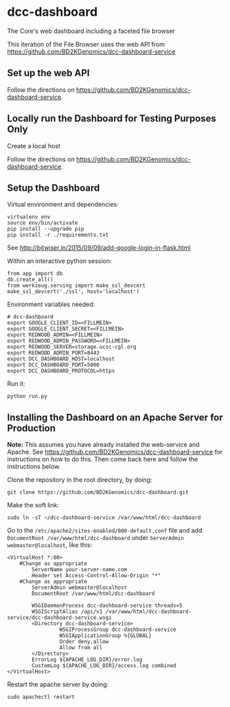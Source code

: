 # dcc-dashboard

The Core's web dashboard including a faceted file browser

This iteration of the File Browser uses the web API from https://github.com/BD2KGenomics/dcc-dashboard-service

## Set up the web API

Follow the directions on https://github.com/BD2KGenomics/dcc-dashboard-service. 
   
## Locally run the Dashboard for Testing Purposes Only
Create a local host

Follow the directions on https://github.com/BD2KGenomics/dcc-dashboard-service.

## Setup the Dashboard

Virtual environment and dependencies:

    virtualenv env
    source env/bin/activate
    pip install --upgrade pip
    pip install -r ./requirements.txt

See http://bitwiser.in/2015/09/09/add-google-login-in-flask.html

Within an interactive python session:

    from app import db
    db.create_all()
    from werkzeug.serving import make_ssl_devcert
    make_ssl_devcert('./ssl', host='localhost')

Environment variables needed:

    # dcc-dashboard
    export GOOGLE_CLIENT_ID=<FILLMEIN>
    export GOOGLE_CLIENT_SECRET=<FILLMEIN>
    export REDWOOD_ADMIN=<FILLMEIN>
    export REDWOOD_ADMIN_PASSWORD=<FILLMEIN>
    export REDWOOD_SERVER=storage.ucsc-cgl.org
    export REDWOOD_ADMIN_PORT=8443
    export DCC_DASHBOARD_HOST=localhost
    export DCC_DASHBOARD_PORT=5000
    export DCC_DASHBOARD_PROTOCOL=https

Run it:

    python run.py

## Installing the Dashboard on an Apache Server for Production
<b>Note:</b> This assumes you have already installed the web-service and Apache. See https://github.com/BD2KGenomics/dcc-dashboard-service for instructions on how to do this. Then come back here and follow the instructions below.

Clone the repository in the root directory, by doing: 
```
git clone https://github.com/BD2KGenomics/dcc-dashboard.git
```
Make the soft link: 
```
sudo ln -sT ~/dcc-dashboard-service /var/www/html/dcc-dashboard
```

Go to the `/etc/apache2/sites-enabled/000-default.conf` file and add `DocumentRoot /var/www/html/dcc-dashboard` under `ServerAdmin webmaster@localhost`, like this:

```
<VirtualHost *:80>
	#Change as appropriate
        ServerName your-server-name.com 
        Header set Access-Control-Allow-Origin "*"
	#Change as appropriate
        ServerAdmin webmaster@localhost
        DocumentRoot /var/www/html/dcc-dashboard

        WSGIDaemonProcess dcc-dashboard-service threads=5
        WSGIScriptAlias /api/v1 /var/www/html/dcc-dashboard-service/dcc-dashboard-service.wsgi
        <Directory dcc-dashboard-service>
                 WSGIProcessGroup dcc-dashboard-service
                 WSGIApplicationGroup %{GLOBAL}
                 Order deny,allow
                 Allow from all
        </Directory>
        ErrorLog ${APACHE_LOG_DIR}/error.log
        CustomLog ${APACHE_LOG_DIR}/access.log combined
</VirtualHost>
```
Restart the apache server by doing: 
```
sudo apachectl restart
```


